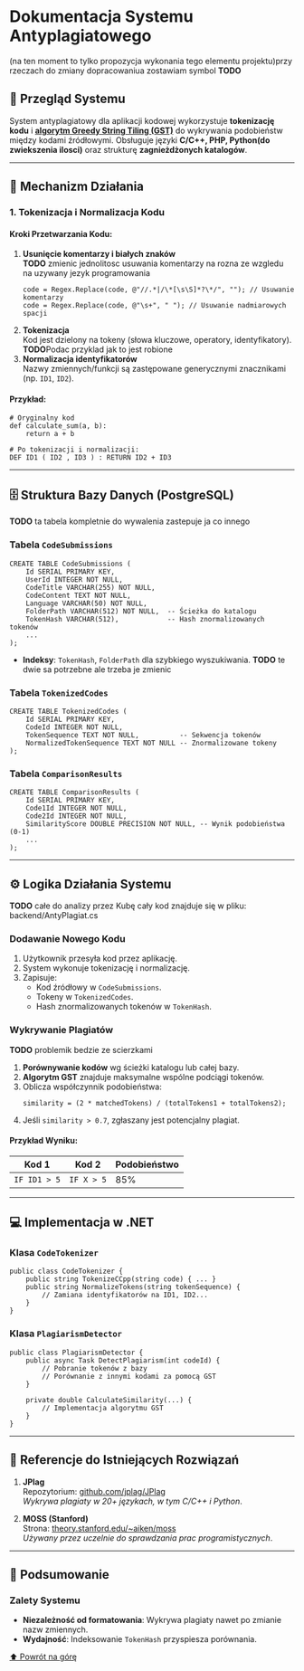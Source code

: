 
# Dokumentacja Systemu Antyplagiatowego
(na ten moment to tylko propozycja wykonania tego elementu projektu)przy rzeczach do zmiany dopracowaniua zostawiam symbol **TODO**
## 📌 Przegląd Systemu
System antyplagiatowy dla aplikacji kodowej wykorzystuje **tokenizację kodu** i [**algorytm Greedy String Tiling (GST)**](https://www.researchgate.net/profile/Michael_Wise/publication/262763983_String_Similarity_via_Greedy_String_Tiling_and_Running_Karp-Rabin_Matching/links/59f03226aca272a2500141f4/String-Similarity-via-Greedy-String-Tiling-and-Running-Karp-Rabin-Matching.pdf) do wykrywania podobieństw między kodami źródłowymi. Obsługuje języki **C/C++, PHP, Python(do zwiekszenia ilosci)** oraz strukturę **zagnieżdżonych katalogów**.

---

## 🔧 Mechanizm Działania

### 1. Tokenizacja i Normalizacja Kodu
#### Kroki Przetwarzania Kodu:
1. **Usunięcie komentarzy i białych znaków**  
**TODO** zmienic jednolitosc usuwania komentarzy na rozna ze wzgledu na uzywany jezyk programowania
   ```
   code = Regex.Replace(code, @"//.*|/\*[\s\S]*?\*/", ""); // Usuwanie komentarzy
   code = Regex.Replace(code, @"\s+", " "); // Usuwanie nadmiarowych spacji
   ```
2. **Tokenizacja**  
   Kod jest dzielony na tokeny (słowa kluczowe, operatory, identyfikatory).
**TODO**Podac przyklad jak to jest robione 
3. **Normalizacja identyfikatorów**  
   Nazwy zmiennych/funkcji są zastępowane generycznymi znacznikami (np. `ID1`, `ID2`).

#### Przykład:
```
# Oryginalny kod
def calculate_sum(a, b):
    return a + b

# Po tokenizacji i normalizacji:
DEF ID1 ( ID2 , ID3 ) : RETURN ID2 + ID3
```

---

## 🗄️ Struktura Bazy Danych (PostgreSQL)
**TODO** ta tabela kompletnie do wywalenia zastepuje ja co innego
### Tabela `CodeSubmissions`
```
CREATE TABLE CodeSubmissions (
    Id SERIAL PRIMARY KEY,
    UserId INTEGER NOT NULL,
    CodeTitle VARCHAR(255) NOT NULL,
    CodeContent TEXT NOT NULL,
    Language VARCHAR(50) NOT NULL,
    FolderPath VARCHAR(512) NOT NULL,  -- Ścieżka do katalogu
    TokenHash VARCHAR(512),            -- Hash znormalizowanych tokenów
    ...
);
```
- **Indeksy**: `TokenHash`, `FolderPath` dla szybkiego wyszukiwania.
**TODO** te dwie sa potrzebne ale trzeba je zmienic
### Tabela `TokenizedCodes`
```
CREATE TABLE TokenizedCodes (
    Id SERIAL PRIMARY KEY,
    CodeId INTEGER NOT NULL,
    TokenSequence TEXT NOT NULL,          -- Sekwencja tokenów
    NormalizedTokenSequence TEXT NOT NULL -- Znormalizowane tokeny
);
```

### Tabela `ComparisonResults`
```
CREATE TABLE ComparisonResults (
    Id SERIAL PRIMARY KEY,
    Code1Id INTEGER NOT NULL,
    Code2Id INTEGER NOT NULL,
    SimilarityScore DOUBLE PRECISION NOT NULL, -- Wynik podobieństwa (0-1)
    ...
);
```

---

## ⚙️ Logika Działania Systemu 
**TODO** całe do analizy przez Kubę
cały kod znajduje się w pliku: backend/AntyPlagiat.cs
### Dodawanie Nowego Kodu
1. Użytkownik przesyła kod przez aplikację.
2. System wykonuje tokenizację i normalizację.
3. Zapisuje:
   - Kod źródłowy w `CodeSubmissions`.
   - Tokeny w `TokenizedCodes`.
   - Hash znormalizowanych tokenów w `TokenHash`.

### Wykrywanie Plagiatów
**TODO** problemik bedzie ze scierzkami
1. **Porównywanie kodów** wg ścieżki katalogu lub całej bazy.
2. **Algorytm GST** znajduje maksymalne wspólne podciągi tokenów.
3. Oblicza współczynnik podobieństwa:  
   ```
   similarity = (2 * matchedTokens) / (totalTokens1 + totalTokens2);
   ```
4. Jeśli `similarity > 0.7`, zgłaszany jest potencjalny plagiat.

#### Przykład Wyniku:
| Kod 1         | Kod 2         | Podobieństwo |
|---------------|---------------|--------------|
| `IF ID1 > 5`  | `IF X > 5`    | 85%          |

---

## 💻 Implementacja w .NET

### Klasa `CodeTokenizer`
```
public class CodeTokenizer {
    public string TokenizeCCpp(string code) { ... }
    public string NormalizeTokens(string tokenSequence) {
        // Zamiana identyfikatorów na ID1, ID2...
    }
}
```

### Klasa `PlagiarismDetector`
```
public class PlagiarismDetector {
    public async Task DetectPlagiarism(int codeId) {
        // Pobranie tokenów z bazy
        // Porównanie z innymi kodami za pomocą GST
    }
    
    private double CalculateSimilarity(...) {
        // Implementacja algorytmu GST
    }
}
```

---

## 🔗 Referencje do Istniejących Rozwiązań
1. **JPlag**  
   Repozytorium: [github.com/jplag/JPlag](https://github.com/jplag/JPlag)  
   *Wykrywa plagiaty w 20+ językach, w tym C/C++ i Python*.

2. **MOSS (Stanford)**  
   Strona: [theory.stanford.edu/~aiken/moss](https://theory.stanford.edu/~aiken/moss)  
   *Używany przez uczelnie do sprawdzania prac programistycznych*.

---

## 🎯 Podsumowanie
### Zalety Systemu
- **Niezależność od formatowania**: Wykrywa plagiaty nawet po zmianie nazw zmiennych.
- **Wydajność**: Indeksowanie `TokenHash` przyspiesza porównania.


[⬆️ Powrót na górę](#-przegląd-systemu)


